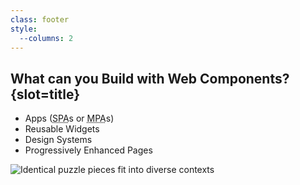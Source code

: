 ```yaml
---
class: footer
style:
  --columns: 2
---
```

## What can you Build with Web Components? {slot=title}

- Apps (<abbr title="single page application">SPA</abbr>s or <abbr 
  title="multipage application">MPA</abbr>s)
- Reusable Widgets
- Design Systems
- Progressively Enhanced Pages

<img alt="Identical puzzle pieces fit into diverse contexts" src="web-component-uses.svg"> 

<style>
#contents img {
  height: 40vh;
  aspect-ratio: 1;
  place-self: center;
}
</style>
